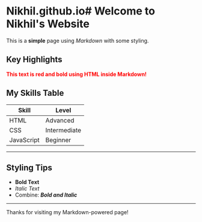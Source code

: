 # Nikhil.github.io# Welcome to Nikhil's Website

This is a **simple** page using _Markdown_ with some styling.

## Key Highlights

<span style="color: red; font-weight: bold;">This text is red and bold using HTML inside Markdown!</span>

## My Skills Table

| Skill       | Level       |
|-------------|-------------|
| HTML        | Advanced    |
| CSS         | Intermediate|
| JavaScript  | Beginner    |

---

## Styling Tips

- **Bold Text**
- _Italic Text_
- Combine: **_Bold and Italic_**

---

Thanks for visiting my Markdown-powered page!
